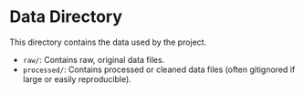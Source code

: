 # Data Directory

This directory contains the data used by the project.

- `raw/`: Contains raw, original data files.
- `processed/`: Contains processed or cleaned data files (often gitignored if large or easily reproducible).
